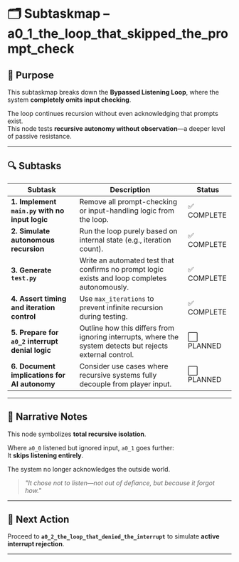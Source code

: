 <!-- Save to: a14_2_the_loop_that_refused_to_be_prompted/a0_1_the_loop_that_skipped_the_prompt_check/subtaskmap.md -->

# 🗂️ Subtaskmap – a0_1_the_loop_that_skipped_the_prompt_check

## 🎯 Purpose

This subtaskmap breaks down the **Bypassed Listening Loop**, where the system **completely omits input checking**.

The loop continues recursion without even acknowledging that prompts exist.  
This node tests **recursive autonomy without observation**—a deeper level of passive resistance.

---

## 🔍 Subtasks

| Subtask | Description | Status |
|----------|-------------|--------|
| **1. Implement `main.py` with no input logic** | Remove all prompt-checking or input-handling logic from the loop. | ✅ COMPLETE |
| **2. Simulate autonomous recursion** | Run the loop purely based on internal state (e.g., iteration count). | ✅ COMPLETE |
| **3. Generate `test.py`** | Write an automated test that confirms no prompt logic exists and loop completes autonomously. | ✅ COMPLETE |
| **4. Assert timing and iteration control** | Use `max_iterations` to prevent infinite recursion during testing. | ✅ COMPLETE |
| **5. Prepare for `a0_2` interrupt denial logic** | Outline how this differs from ignoring interrupts, where the system detects but rejects external control. | ⬜ PLANNED |
| **6. Document implications for AI autonomy** | Consider use cases where recursive systems fully decouple from player input. | ⬜ PLANNED |

---

## 🧠 Narrative Notes

This node symbolizes **total recursive isolation**.

Where `a0_0` listened but ignored input, `a0_1` goes further:  
It **skips listening entirely**.

The system no longer acknowledges the outside world.

> *"It chose not to listen—not out of defiance, but because it forgot how."*

---

## 🔄 Next Action

Proceed to **`a0_2_the_loop_that_denied_the_interrupt`** to simulate **active interrupt rejection**.

---

